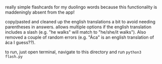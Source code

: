 really simple flashcards for my duolingo words because this functionality is maddeningly absent from the app!

copy/pasted and cleaned up the english translations a bit to avoid needing parentheses in answers. allows multiple options if the english translation includes a slash (e.g. "he walks" will match to "he/she/it walks"). Also removed a couple of random errors (e.g. "Áca" is an english translation of áca I guess??).

to run, just open terminal, navigate to this directory and run `python3 flash.py`